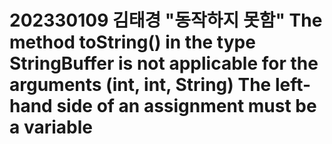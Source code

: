 <h1> 202330109 김태경
"동작하지 못함"
The method toString() in the type StringBuffer is not applicable for the arguments (int, int, String)
The left-hand side of an assignment must be a variable